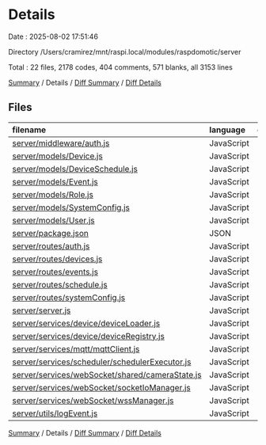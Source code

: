 # Details

Date : 2025-08-02 17:51:46

Directory /Users/cramirez/mnt/raspi.local/modules/raspdomotic/server

Total : 22 files,  2178 codes, 404 comments, 571 blanks, all 3153 lines

[Summary](results.md) / Details / [Diff Summary](diff.md) / [Diff Details](diff-details.md)

## Files
| filename | language | code | comment | blank | total |
| :--- | :--- | ---: | ---: | ---: | ---: |
| [server/middleware/auth.js](/server/middleware/auth.js) | JavaScript | 62 | 7 | 16 | 85 |
| [server/models/Device.js](/server/models/Device.js) | JavaScript | 9 | 0 | 2 | 11 |
| [server/models/DeviceSchedule.js](/server/models/DeviceSchedule.js) | JavaScript | 15 | 0 | 3 | 18 |
| [server/models/Event.js](/server/models/Event.js) | JavaScript | 25 | 0 | 2 | 27 |
| [server/models/Role.js](/server/models/Role.js) | JavaScript | 7 | 0 | 2 | 9 |
| [server/models/SystemConfig.js](/server/models/SystemConfig.js) | JavaScript | 7 | 0 | 2 | 9 |
| [server/models/User.js](/server/models/User.js) | JavaScript | 27 | 3 | 4 | 34 |
| [server/package.json](/server/package.json) | JSON | 33 | 0 | 1 | 34 |
| [server/routes/auth.js](/server/routes/auth.js) | JavaScript | 438 | 79 | 122 | 639 |
| [server/routes/devices.js](/server/routes/devices.js) | JavaScript | 462 | 121 | 141 | 724 |
| [server/routes/events.js](/server/routes/events.js) | JavaScript | 88 | 29 | 18 | 135 |
| [server/routes/schedule.js](/server/routes/schedule.js) | JavaScript | 34 | 2 | 8 | 44 |
| [server/routes/systemConfig.js](/server/routes/systemConfig.js) | JavaScript | 87 | 14 | 19 | 120 |
| [server/server.js](/server/server.js) | JavaScript | 85 | 28 | 21 | 134 |
| [server/services/device/deviceLoader.js](/server/services/device/deviceLoader.js) | JavaScript | 47 | 4 | 12 | 63 |
| [server/services/device/deviceRegistry.js](/server/services/device/deviceRegistry.js) | JavaScript | 78 | 2 | 22 | 102 |
| [server/services/mqtt/mqttClient.js](/server/services/mqtt/mqttClient.js) | JavaScript | 243 | 60 | 65 | 368 |
| [server/services/scheduler/schedulerExecutor.js](/server/services/scheduler/schedulerExecutor.js) | JavaScript | 114 | 6 | 30 | 150 |
| [server/services/webSocket/shared/cameraState.js](/server/services/webSocket/shared/cameraState.js) | JavaScript | 39 | 8 | 10 | 57 |
| [server/services/webSocket/socketIoManager.js](/server/services/webSocket/socketIoManager.js) | JavaScript | 172 | 29 | 48 | 249 |
| [server/services/webSocket/wssManager.js](/server/services/webSocket/wssManager.js) | JavaScript | 92 | 12 | 21 | 125 |
| [server/utils/logEvent.js](/server/utils/logEvent.js) | JavaScript | 14 | 0 | 2 | 16 |

[Summary](results.md) / Details / [Diff Summary](diff.md) / [Diff Details](diff-details.md)